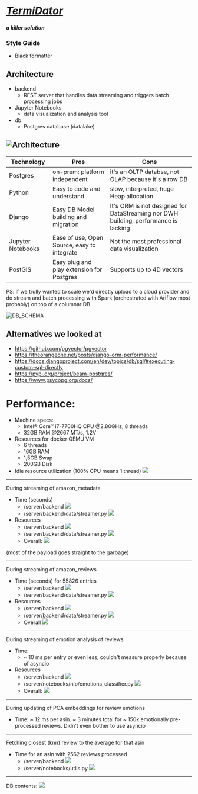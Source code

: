 # <u>***TermiDator***</u>
#### *a killer solution*

### Style Guide
- Black formatter

## Architecture
- backend
  - REST server that handles data streaming and triggers batch processing jobs
- Jupyter Notebooks
  - data visualization and analysis tool
- db
  - Postgres database (datalake)

![Architecture](./images/architecture.png)
---
|Technology|Pros|Cons|
|----------|----|----|
|Postgres|on-prem: platform independent|it's an OLTP databse, not OLAP because it's a row DB|
|Python|Easy to code and understand|slow, interpreted, huge Heap allocation|
|Django|Easy DB Model building and migration|It's ORM is not designed for DataStreaming nor DWH building, performance is lacking|
|Jupyter Notebooks|Ease of use, Open Source, easy to integrate|Not the most professional data visualization|
|PostGIS|Easy plug and play extension for Postgres|Supports up to 4D vectors|


PS: if we trully wanted to scale we'd directly upload to a cloud provider and do stream and batch processing with Spark (orchestrated with Ariflow most probably) on top of a columnar DB

![DB_SCHEMA](./images/db_schema.png)

## Alternatives we looked at
- https://github.com/pgvector/pgvector
- https://theorangeone.net/posts/django-orm-performance/
- https://docs.djangoproject.com/en/dev/topics/db/sql/#executing-custom-sql-directly
- https://pypi.org/project/beam-postgres/
- https://www.psycopg.org/docs/


# Performance:
- Machine specs: 
  - Intel® Core™ i7-7700HQ CPU @2.80GHz,  8 threads
  - 32GB RAM @2667 MT/s, 1.2V
- Resources for docker QEMU VM
  - 6 threads
  - 16GB RAM
  - 1,5GB Swap
  - 200GB Disk
- Idle resource utilization (100% CPU means 1 thread)
![](./images/idle_backend.png)

---
During streaming of amazon_metadata
- Time (seconds)
  - /server/backend 
  ![](./images/metadata_etl.png)
  - /server/backend/data/streamer.py
  ![](./images/metadata_etl_client.png)
- Resources
  - /server/backend 
  ![](./images/metadata_docker.png)
  - /server/backend/data/streamer.py
  ![](./images/metadata_processes.png)
  - Overall:
  ![](./images/metadata_cpu.png)

(most of the payload goes straight to the garbage)

---
During streaming of amazon_reviews
- Time (seconds) for 55826 entries 
  - /server/backend 
  ![](./images/review_backend.png)
  - /server/backend/data/streamer.py
  ![](./images/review_client.png)
- Resources
  - /server/backend
  ![](./images/review_backend_resource.png)
  - /server/backend/data/streamer.py
  ![](./images/review_client_resource.png)
  - Overall
  ![](./images/review_overall_resource.png)

---
During streaming of emotion analysis of reviews
- Time: 
  - ~ 10 ms per entry or even less, couldn't measure properly because of asyncio
- Resources
  - /server/backend 
  ![](./images/emotions_streaming_server.png)
  - /server/notebooks/nlp/emotions_classifier.py
  ![](./images/emotions_streaming_client.png)
  - Overall:
  ![](./images/emotions_streaming_overall.png)


---
During updating of PCA embeddings for review emotions
- Time: ~ 12 ms per asin. ~ 3 minutes total for ~ 150k emotionally pre-processed reviews. Didn't even bother to use asyncio

---
Fetching closest (knn) review to the average for that asin
- Time for an asin with 2562 reviews processed
  - /server/backend 
  ![](./images/pca_backend.png)
  - /server/notebooks/utils.py
  ![](./images/pca_client.png)

---
DB contents:
![](./images/db_contents.png)